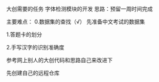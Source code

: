 大创需要的任务
字体检测模块的开发
思路：预留一周时间完成

主要难点：
0.数据集的查找（√）
先准备中文考试的数据集


1.答题卡的划分


2.手写汉字的识别准确度

参考网上别人的大创代码和思路自己来改进下

先创建自己的远程仓库
